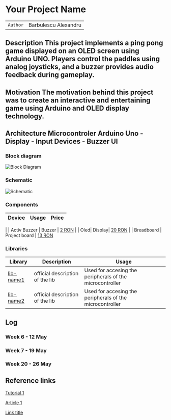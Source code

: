 # Your Project Name

| | |
|-|-|
|`Author` | Barbulescu Alexandru

## Description This project implements a ping pong game displayed on an OLED screen using Arduino UNO. Players control the paddles using analog joysticks, and a buzzer provides audio feedback during gameplay.

## Motivation The motivation behind this project was to create an interactive and entertaining game using Arduino and OLED display technology.

## Architecture  Microcontroler Arduino Uno - Display - Input Devices - Buzzer  UI

### Block diagram

<!-- Make sure the path to the picture is correct -->
![Block Diagram](schematics/block_diagram.png)

### Schematic

![Schematic](![e01261d0-9b86-4e7e-a520-55756d98b271](https://github.com/UPB-FILS-AM-FR/am-projet-BarbulescuAlexandru/assets/161452707/db95a813-7fe1-4a91-837e-14ad8ec184f9)
)

### Components


<!-- This is just an example, fill in with your actual components -->

| Device | Usage | Price |
|--------|--------|-------|
|
| Activ Buzzer | Buzzer | [2 RON](https://www.emag.ro/buzzer-activ-5v-compatibil-arduino-raspberry-oky0151/pd/D7KJNNMBM/) |
| Oled| Display| [20 RON](https://www.emag.ro/afisaj-grafic-oled-128-x-64-px-spi-0-96-inch-multicolor-oled-096-spi-white/pd/DPZ798MBM/?cmpid=93116&utm_source=google&utm_medium=cpc&utm_campaign=(RO:eMAG!)_3P_NO_SALES_>_Jucarii_hobby&utm_content=111476631565&gad_source=1&gclid=CjwKCAjw3NyxBhBmEiwAyofDYdepSTpZeJRHLUfylAz0D0FFH1Qy-MPPTZx9lRWG9SpZlBKYltj9VxoCex4QAvD_BwE) |
| Breadboard | Project board | [13 RON](https://www.emag.ro/placa-test-breadboard-830-bb830/pd/D6SCSBMBM/?cmpid=87002&utm_source=google&utm_medium=cpc&utm_campaign=(RO:Whoop!)_3P-Y_>_Jucarii_hobby&utm_content=79559830074&gad_source=1&gclid=CjwKCAjw3NyxBhBmEiwAyofDYTk4lSftqBm5HNeuwBGRkPJC57FY5b366KsxQx3y0N8XTKtlN85YIhoCavAQAvD_BwE) 

### Libraries

<!-- This is just an example, fill in the table with your actual components -->

| Library | Description | Usage |
|---------|-------------|-------|
| [lib-name1](link-to-lib) | official description of the lib | Used for accesing the peripherals of the microcontroller  |
| [lib-name2](link-to-lib) | official description of the lib | Used for accesing the peripherals of the microcontroller  |

## Log

<!-- write every week your progress here -->

### Week 6 - 12 May

### Week 7 - 19 May

### Week 20 - 26 May


## Reference links

<!-- Fill in with appropriate links and link titles -->

[Tutorial 1](https://www.youtube.com/watch?v=wdgULBpRoXk&t=1s&ab_channel=BenEater)

[Article 1](https://www.explainthatstuff.com/induction-motors.html)

[Link title](https://projecthub.arduino.cc/)

